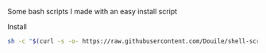 Some bash scripts I made with an easy install script

Install
```bash
sh -c "$(curl -s -o- https://raw.githubusercontent.com/Douile/shell-scripts/installer/installer.sh)"
```

